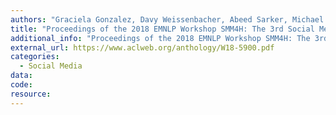 ```yaml
---
authors: "Graciela Gonzalez, Davy Weissenbacher, Abeed Sarker, Michael Paul"
title: "Proceedings of the 2018 EMNLP Workshop SMM4H: The 3rd Social Media Mining for Health Applications Workshop & Shared Task."
additional_info: "Proceedings of the 2018 EMNLP Workshop SMM4H: The 3rd Social Media Mining for Health Applications Workshop & Shared Task."
external_url: https://www.aclweb.org/anthology/W18-5900.pdf
categories: 
  - Social Media
data:
code:
resource:
---
```


